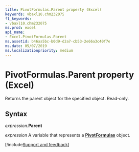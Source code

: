 ```yaml
---
title: PivotFormulas.Parent property (Excel)
keywords: vbaxl10.chm232075
f1_keywords:
- vbaxl10.chm232075
ms.prod: excel
api_name:
- Excel.PivotFormulas.Parent
ms.assetid: b46aa5bc-b0d9-d2a7-cb53-2e66a3c40f7e
ms.date: 05/07/2019
ms.localizationpriority: medium
---
```



# PivotFormulas.Parent property (Excel)

Returns the parent object for the specified object. Read-only.


## Syntax

_expression_.**Parent**

_expression_ A variable that represents a **[PivotFormulas](Excel.PivotFormulas.md)** object.




[!include[Support and feedback](~/includes/feedback-boilerplate.md)]